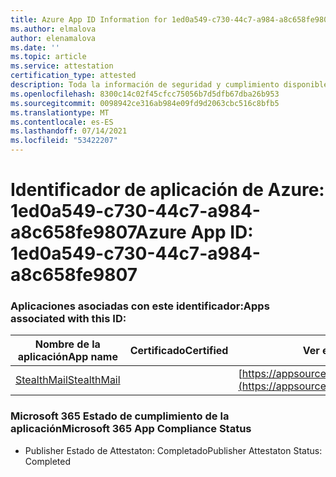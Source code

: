 ```yaml
---
title: Azure App ID Information for 1ed0a549-c730-44c7-a984-a8c658fe9807
ms.author: elmalova
author: elenamalova
ms.date: ''
ms.topic: article
ms.service: attestation
certification_type: attested
description: Toda la información de seguridad y cumplimiento disponible para 1ed0a549-c730-44c7-a984-a8c658fe9807.
ms.openlocfilehash: 8300c14c02f45cfcc75056b7d5dfb67dba26b953
ms.sourcegitcommit: 0098942ce316ab984e09fd9d2063cbc516c8bfb5
ms.translationtype: MT
ms.contentlocale: es-ES
ms.lasthandoff: 07/14/2021
ms.locfileid: "53422207"
---
```

# <a name="azure-app-id-1ed0a549-c730-44c7-a984-a8c658fe9807"></a><span data-ttu-id="ee259-103">Identificador de aplicación de Azure: 1ed0a549-c730-44c7-a984-a8c658fe9807</span><span class="sxs-lookup"><span data-stu-id="ee259-103">Azure App ID: 1ed0a549-c730-44c7-a984-a8c658fe9807</span></span>


### <a name="apps-associated-with-this-id"></a><span data-ttu-id="ee259-104">Aplicaciones asociadas con este identificador:</span><span class="sxs-lookup"><span data-stu-id="ee259-104">Apps associated with this ID:</span></span>
| <span data-ttu-id="ee259-105">**Nombre de la aplicación**</span><span class="sxs-lookup"><span data-stu-id="ee259-105">**App name**</span></span> | <span data-ttu-id="ee259-106">**Certificado**</span><span class="sxs-lookup"><span data-stu-id="ee259-106">**Certified**</span></span> | <span data-ttu-id="ee259-107">**Ver en AppSource**</span><span class="sxs-lookup"><span data-stu-id="ee259-107">**View in AppSource**</span></span> |
|-|-|-|
| [<span data-ttu-id="ee259-108">StealthMail</span><span class="sxs-lookup"><span data-stu-id="ee259-108">StealthMail</span></span>](https://docs.microsoft.com/en-us/microsoft-365-app-certification/forward/WA200001748) |  | [https://appsource.microsoft.com/product/office/WA200001748](https://appsource.microsoft.com/product/office/WA200001748) |

### <a name="microsoft-365-app-compliance-status"></a><span data-ttu-id="ee259-109">Microsoft 365 Estado de cumplimiento de la aplicación</span><span class="sxs-lookup"><span data-stu-id="ee259-109">Microsoft 365 App Compliance Status</span></span>
- <span data-ttu-id="ee259-110">Publisher Estado de Attestaton: Completado</span><span class="sxs-lookup"><span data-stu-id="ee259-110">Publisher Attestaton Status: Completed</span></span>
